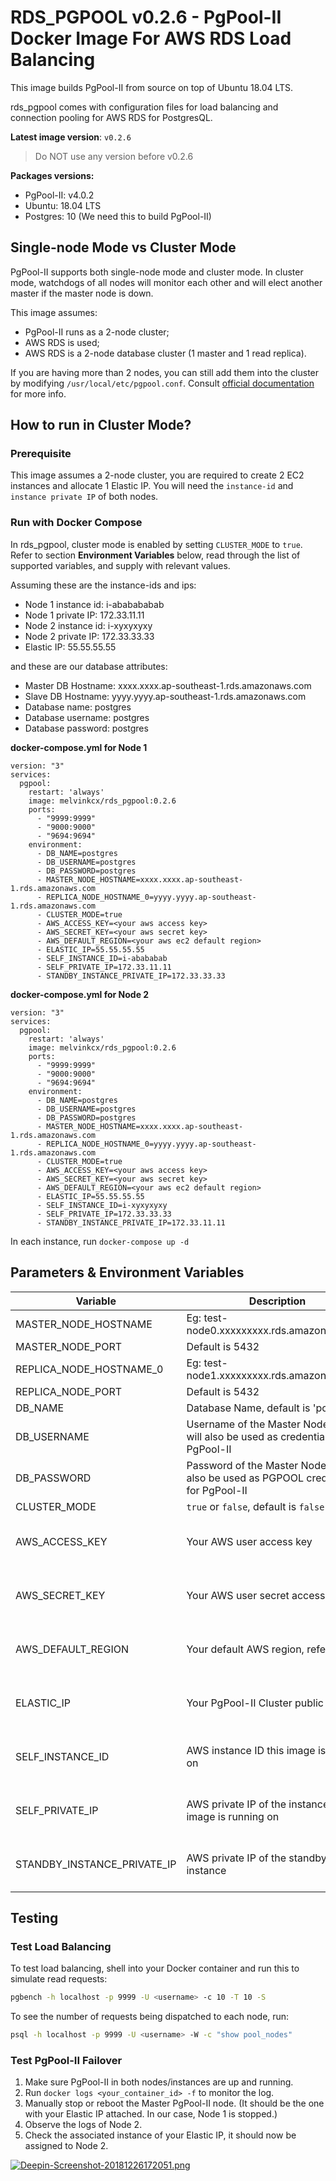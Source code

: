 # RDS_PGPOOL v0.2.6 - PgPool-II Docker Image For AWS RDS Load Balancing


This image builds PgPool-II from source on top of Ubuntu 18.04 LTS. 

rds_pgpool comes with configuration files for load balancing and connection pooling for AWS RDS for PostgresQL.

__Latest image version__: `v0.2.6` 

> Do NOT use any version before v0.2.6


__Packages versions:__
- PgPool-II: v4.0.2
- Ubuntu: 18.04 LTS
- Postgres: 10 (We need this to build PgPool-II)


## Single-node Mode vs Cluster Mode

PgPool-II supports both single-node mode and cluster mode. In cluster mode, watchdogs of all nodes will monitor each other and will elect another master if the master node is down.

This image assumes:

- PgPool-II runs as a 2-node cluster;
- AWS RDS is used;
- AWS RDS is a 2-node database cluster (1 master and 1 read replica).

If you are having more than 2 nodes, you can still add them into the cluster by modifying `/usr/local/etc/pgpool.conf`. Consult [official documentation](http://www.pgpool.net/docs/latest/en/html/runtime-config.html) for more info.


## How to run in Cluster Mode?

### Prerequisite
This image assumes a 2-node cluster, you are required to create 2 EC2 instances and allocate 1 Elastic IP. You will need the `instance-id` and `instance private IP` of both nodes. 


### Run with Docker Compose

In rds_pgpool, cluster mode is enabled by setting `CLUSTER_MODE` to `true`. Refer to section __Environment Variables__ below, read through the list of supported variables, and supply with relevant values.

Assuming these are the instance-ids and ips:

- Node 1 instance id: i-ababababab
- Node 1 private IP: 172.33.11.11
- Node 2 instance id: i-xyxyxyxy
- Node 2 private IP: 172.33.33.33
- Elastic IP: 55.55.55.55

and these are our database attributes:

- Master DB Hostname: xxxx.xxxx.ap-southeast-1.rds.amazonaws.com
- Slave DB Hostname: yyyy.yyyy.ap-southeast-1.rds.amazonaws.com
- Database name: postgres
- Database username: postgres
- Database password: postgres


__docker-compose.yml for Node 1__

```
version: "3"
services: 
  pgpool:
    restart: 'always'
    image: melvinkcx/rds_pgpool:0.2.6
    ports:
      - "9999:9999"
      - "9000:9000"
      - "9694:9694"
    environment:
      - DB_NAME=postgres
      - DB_USERNAME=postgres
      - DB_PASSWORD=postgres
      - MASTER_NODE_HOSTNAME=xxxx.xxxx.ap-southeast-1.rds.amazonaws.com
      - REPLICA_NODE_HOSTNAME_0=yyyy.yyyy.ap-southeast-1.rds.amazonaws.com
      - CLUSTER_MODE=true
      - AWS_ACCESS_KEY=<your aws access key>
      - AWS_SECRET_KEY=<your aws secret key>
      - AWS_DEFAULT_REGION=<your aws ec2 default region>
      - ELASTIC_IP=55.55.55.55
      - SELF_INSTANCE_ID=i-abababab
      - SELF_PRIVATE_IP=172.33.11.11
      - STANDBY_INSTANCE_PRIVATE_IP=172.33.33.33
```


__docker-compose.yml for Node 2__

```
version: "3"
services: 
  pgpool:
    restart: 'always'
    image: melvinkcx/rds_pgpool:0.2.6
    ports:
      - "9999:9999"
      - "9000:9000"
      - "9694:9694"
    environment:
      - DB_NAME=postgres
      - DB_USERNAME=postgres
      - DB_PASSWORD=postgres
      - MASTER_NODE_HOSTNAME=xxxx.xxxx.ap-southeast-1.rds.amazonaws.com
      - REPLICA_NODE_HOSTNAME_0=yyyy.yyyy.ap-southeast-1.rds.amazonaws.com
      - CLUSTER_MODE=true
      - AWS_ACCESS_KEY=<your aws access key>
      - AWS_SECRET_KEY=<your aws secret key>
      - AWS_DEFAULT_REGION=<your aws ec2 default region>
      - ELASTIC_IP=55.55.55.55
      - SELF_INSTANCE_ID=i-xyxyxyxy
      - SELF_PRIVATE_IP=172.33.33.33
      - STANDBY_INSTANCE_PRIVATE_IP=172.33.11.11
```

In each instance, run `docker-compose up -d`


## Parameters & Environment Variables

|Variable|Description|Required?|
|---|---|--------|
|MASTER_NODE_HOSTNAME | Eg: test-node0.xxxxxxxxx.rds.amazonaws.com | Yes |
|MASTER_NODE_PORT | Default is 5432 | No |
|REPLICA_NODE_HOSTNAME_0 | Eg: test-node1.xxxxxxxxx.rds.amazonaws.com | Yes |
|REPLICA_NODE_PORT | Default is 5432 | No |
|DB_NAME | Database Name, default is 'postgres' | Yes |
|DB_USERNAME | Username of the Master Node, this will also be used as credential for PgPool-II | Yes |
|DB_PASSWORD | Password of the Master Node, this will also be used as PGPOOL credential for PgPool-II | Yes |
|CLUSTER_MODE| `true` or `false`, default is `false` | No | 
|AWS_ACCESS_KEY | Your AWS user access key | No, unless in cluster mode |
|AWS_SECRET_KEY| Your AWS user secret access key | No, unless in cluster mode |
|AWS_DEFAULT_REGION| Your default AWS region, refer to [here](https://docs.aws.amazon.com/general/latest/gr/rande.html)| No, unless in cluster mode |
|ELASTIC_IP| Your PgPool-II Cluster public IP | No, unless in cluster mode |
|SELF_INSTANCE_ID| AWS instance ID this image is running on | No, unless in cluster mode |
|SELF_PRIVATE_IP| AWS private IP of the instance this image is running on | No, unless in cluster mode |
|STANDBY_INSTANCE_PRIVATE_IP| AWS private IP of the standby instance | No, unless in cluster mode |


## Testing

### Test Load Balancing

To test load balancing, shell into your Docker container and run this to simulate read requests:

```sh
pgbench -h localhost -p 9999 -U <username> -c 10 -T 10 -S
```

To see the number of requests being dispatched to each node, run:

```sh
psql -h localhost -p 9999 -U <username> -W -c "show pool_nodes"
```

### Test PgPool-II Failover

1. Make sure PgPool-II in both nodes/instances are up and running.
2. Run `docker logs <your_container_id> -f` to monitor the log.
3. Manually stop or reboot the Master PgPool-II node. (It should be the one with your Elastic IP attached. In our case, Node 1 is stopped.)
4. Observe the logs of Node 2. 
5. Check the associated instance of your Elastic IP, it should now be assigned to Node 2.

[![Deepin-Screenshot-20181226172051.png](https://i.postimg.cc/NGrLLQ2s/Deepin-Screenshot-20181226172051.png)](https://postimg.cc/ThfT4McF)

